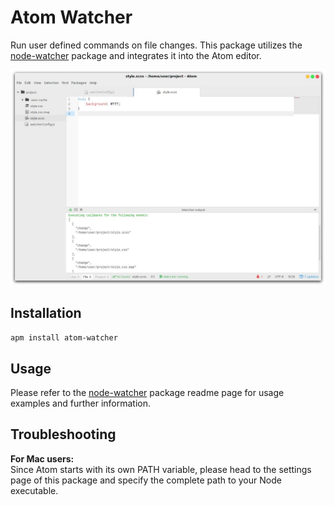 # Atom Watcher

Run user defined commands on file changes. This package utilizes the [node-watcher](https://www.npmjs.com/package/node-watcher) package and integrates it into the Atom editor.

![Watcher output](./misc/output.jpg)

## Installation
`apm install atom-watcher`

## Usage
Please refer to the [node-watcher](https://www.npmjs.com/package/node-watcher) package readme page for usage examples and further information.

## Troubleshooting
**For Mac users:**  
Since Atom starts with its own PATH variable, please head to the settings page of this package and specify the complete path to your Node executable.
